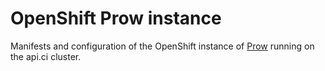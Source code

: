# OpenShift Prow instance

Manifests and configuration of the OpenShift instance of [Prow](https://github.com/kubernetes/test-infra/blob/master/prow/README.md)
running on the api.ci cluster.
